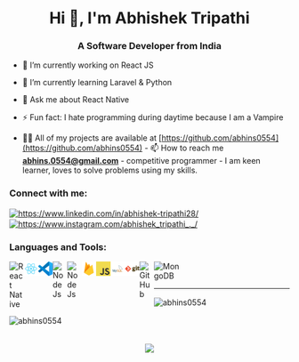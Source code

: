 

<!--
**abhins0554/abhins0554** is a ✨ _special_ ✨ repository because its `README.md` (this file) appears on your GitHub profile.

Here are some ideas to get you started:

- 🔭 I’m currently working on ...
- 🌱 I’m currently learning ...
- 👯 I’m looking to collaborate on ...
- 🤔 I’m looking for help with ...
- 💬 Ask me about ...
- 📫 How to reach me: ...
- 😄 Pronouns: ...
- ⚡ Fun fact: ...
-->

<h1 align="center">Hi 👋, I'm Abhishek Tripathi</h1>
<h3 align="center">A Software Developer from India</h3>


- 🔭 I’m currently working on React JS
- 🌱 I’m currently learning Laravel & Python
- 💬 Ask me about React Native
- ⚡ Fun fact: I hate programming during daytime because I am a Vampire

- 👨‍💻 All of my projects are available at
[https://github.com/abhins0554](https://github.com/abhins0554) - 📫 How to reach
me **abhins.0554@gmail.com** - competitive programmer - I am keen learner,
loves to solve problems using my skills.
<h3 align="left">Connect with me:</h3>
<p align="left">
  <a href="https://www.linkedin.com/in/abhishek-tripathi28/" target="blank"
    ><img
      align="center"
      src="https://upload.wikimedia.org/wikipedia/commons/thumb/c/ca/LinkedIn_logo_initials.png/800px-LinkedIn_logo_initials.png"
      alt="https://www.linkedin.com/in/abhishek-tripathi28/"
      height="30"
      width="40"
  /></a>
  <a href="https://www.instagram.com/abhishek_tripathi_._/" target="blank"
    ><img
      align="center"
      src="https://upload.wikimedia.org/wikipedia/commons/thumb/e/e7/Instagram_logo_2016.svg/768px-Instagram_logo_2016.svg.png"
      alt="https://www.instagram.com/abhishek_tripathi_._/"
      height="30"
      width="40"
  /></a>
</p>

### Languages and Tools:

<img
  align="left"
  alt="React Native"
  width="26px"
  src="https://www.datocms-assets.com/45470/1631026680-logo-react-native.png"
/>
<img
  align="left"
  alt="React JS"
  width="26px"
  src="https://raw.githubusercontent.com/github/explore/80688e429a7d4ef2fca1e82350fe8e3517d3494d/topics/react/react.png"
/>
<img
  align="left"
  alt="Visual Studio Code"
  width="26px"
  src="https://raw.githubusercontent.com/github/explore/80688e429a7d4ef2fca1e82350fe8e3517d3494d/topics/visual-studio-code/visual-studio-code.png"
/>
<img
  align="left"
  alt="Node Js"
  width="26px"
  src="https://seeklogo.com/images/N/nodejs-logo-FBE122E377-seeklogo.com.png"
/>
<img
  align="left"
  alt="Node Js"
  width="26px"
  src="https://upload.wikimedia.org/wikipedia/commons/thumb/9/9a/Laravel.svg/1200px-Laravel.svg.png"
/>
<img
  align="left"
  alt="Firebase"
  width="26px"
  src="https://raw.githubusercontent.com/github/explore/80688e429a7d4ef2fca1e82350fe8e3517d3494d/topics/firebase/firebase.png"
/>
<img
  align="left"
  alt="JavaScript"
  width="26px"
  src="https://raw.githubusercontent.com/github/explore/80688e429a7d4ef2fca1e82350fe8e3517d3494d/topics/javascript/javascript.png"
/>
<img
  align="left"
  alt="MySQL"
  width="26px"
  src="https://raw.githubusercontent.com/github/explore/80688e429a7d4ef2fca1e82350fe8e3517d3494d/topics/mysql/mysql.png"
/>
<img
  align="left"
  alt="Git"
  width="26px"
  src="https://raw.githubusercontent.com/github/explore/80688e429a7d4ef2fca1e82350fe8e3517d3494d/topics/git/git.png"
/>
<img
  align="left"
  alt="GitHub"
  width="26px"
  src="https://cdn3.iconfinder.com/data/icons/inficons/512/github.png"
/>
<img 
     align="left"
     alt="MongoDB"
     width="50px"
     src="https://upload.wikimedia.org/wikipedia/commons/thumb/9/93/MongoDB_Logo.svg/2560px-MongoDB_Logo.svg.png"
 />
<br />
<br />

---

<p>
  <img
    align="center"
    src="https://github-readme-stats.vercel.app/api/top-langs?username=abhins0554&show_icons=true&locale=en&layout=compact"
    alt="abhins0554"
  />
</p>

<p>
  <img
    align="center"
    src="https://github-readme-streak-stats.herokuapp.com/?user=abhins0554&"
    alt="abhins0554"
  />
</p>
<br />

<div align="center">
  <img
    src="https://komarev.com/ghpvc/?username=abhins0554&&style=flat-square"
    align="center"
  />
</div>

<br />

